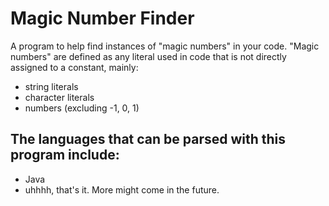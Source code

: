 # Magic Number Finder
A program to help find instances of "magic numbers" in your code. "Magic numbers" are defined as any literal used in code that is not directly assigned to a constant, mainly:
- string literals
- character literals
- numbers (excluding -1, 0, 1)

## The languages that can be parsed with this program include:
- Java
- uhhhh, that's it. More might come in the future.

